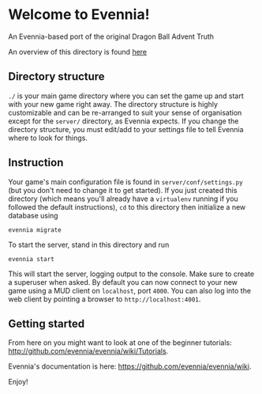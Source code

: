 # Welcome to Evennia!

An Evennia-based port of the original Dragon Ball Advent Truth

An overview of this directory is found [here](https://github.com/evennia/evennia/wiki/Directory-Overview#the-game-directory)

## Directory structure
`./` is your main game directory where you can set the game up and start with your new game right away. The directory structure is highly customizable and can be re-arranged to suit your sense of organisation except for the `server/` directory, as Evennia expects. If you change the directory structure, you must edit/add to your settings file to tell Evennia where to look for things.

## Instruction
Your game's main configuration file is found in
`server/conf/settings.py` (but you don't need to change it to get
started). If you just created this directory (which means you'll already
have a `virtualenv` running if you followed the default instructions),
`cd` to this directory then initialize a new database using

    evennia migrate

To start the server, stand in this directory and run

    evennia start

This will start the server, logging output to the console. Make
sure to create a superuser when asked. By default you can now connect
to your new game using a MUD client on `localhost`, port `4000`.  You can
also log into the web client by pointing a browser to
`http://localhost:4001`.

## Getting started

From here on you might want to look at one of the beginner tutorials:
http://github.com/evennia/evennia/wiki/Tutorials.

Evennia's documentation is here:
https://github.com/evennia/evennia/wiki.

Enjoy!

